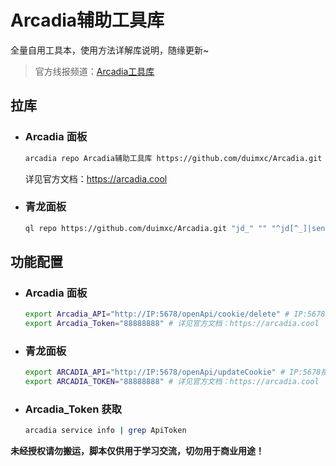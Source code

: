# Arcadia辅助工具库

全量自用工具本，使用方法详解库说明，随缘更新~


> 官方线报频道：[Arcadia工具库](https://t.me/duimxc)

## 拉库

- ### Arcadia 面板

    ```bash
    arcadia repo Arcadia辅助工具库 https://github.com/duimxc/Arcadia.git main --updateTaskList true --whiteList '^arcadia_'
    ```
    详见官方文档：https://arcadia.cool

- ### 青龙面板

    ```bash
    ql repo https://github.com/duimxc/Arcadia.git "jd_" "" "^jd[^_]|sendNotify" "main"
    ```

## 功能配置

- ### Arcadia 面板

  ```bash
  export Arcadia_API="http://IP:5678/openApi/cookie/delete" # IP:5678按照自己的Arcadia参数修改
  export Arcadia_Token="88888888" # 详见官方文档：https://arcadia.cool
   ```

- ### 青龙面板

  ```bash
  export ARCADIA_API="http://IP:5678/openApi/updateCookie" # IP:5678按照自己的Arcadia参数修改
  export ARCADIA_TOKEN="88888888" # 详见官方文档：https://arcadia.cool
  ```

- ### Arcadia_Token 获取

  ```bash
  arcadia service info | grep ApiToken
  ```


__未经授权请勿搬运，脚本仅供用于学习交流，切勿用于商业用途！__
